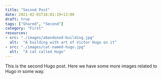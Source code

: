 ```yaml
---
title: "Second Post"
date: 2021-02-01T16:01:19+13:00
draft: true
tags: ["Shared", "Second"]
category: "First"
resources:
- src: "./images/abandoned-building.jpg"
  alt:  "A building with art of Victor Hugo on it"
- src: "./images/cat-named-hugo.jpg"
  alt:  "A cat called Hugo"
---
```



This is the second Hugo post. Here we have some more images related to Hugo in some way.

